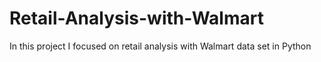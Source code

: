 # Retail-Analysis-with-Walmart
In this project I focused on retail analysis with Walmart data set in Python
